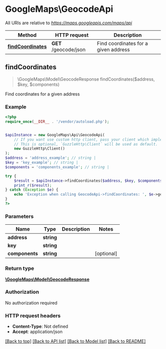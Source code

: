 # GoogleMaps\GeocodeApi

All URIs are relative to *https://maps.googleapis.com/maps/api*

Method | HTTP request | Description
------------- | ------------- | -------------
[**findCoordinates**](GeocodeApi.md#findCoordinates) | **GET** /geocode/json | Find coordinates for a given address



## findCoordinates

> \GoogleMaps\Model\GeocodeResponse findCoordinates($address, $key, $components)

Find coordinates for a given address

### Example

```php
<?php
require_once(__DIR__ . '/vendor/autoload.php');


$apiInstance = new GoogleMaps\Api\GeocodeApi(
    // If you want use custom http client, pass your client which implements `GuzzleHttp\ClientInterface`.
    // This is optional, `GuzzleHttp\Client` will be used as default.
    new GuzzleHttp\Client()
);
$address = 'address_example'; // string | 
$key = 'key_example'; // string | 
$components = 'components_example'; // string | 

try {
    $result = $apiInstance->findCoordinates($address, $key, $components);
    print_r($result);
} catch (Exception $e) {
    echo 'Exception when calling GeocodeApi->findCoordinates: ', $e->getMessage(), PHP_EOL;
}
?>
```

### Parameters


Name | Type | Description  | Notes
------------- | ------------- | ------------- | -------------
 **address** | **string**|  |
 **key** | **string**|  |
 **components** | **string**|  | [optional]

### Return type

[**\GoogleMaps\Model\GeocodeResponse**](../Model/GeocodeResponse.md)

### Authorization

No authorization required

### HTTP request headers

- **Content-Type**: Not defined
- **Accept**: application/json

[[Back to top]](#) [[Back to API list]](../../README.md#documentation-for-api-endpoints)
[[Back to Model list]](../../README.md#documentation-for-models)
[[Back to README]](../../README.md)

